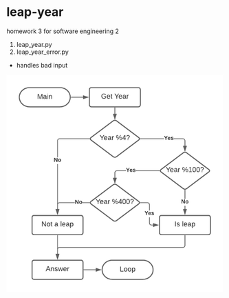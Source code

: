 # leap-year
homework 3 for software engineering 2
 1. leap_year.py
 2. leap_year_error.py
   * handles bad input

![Leap Year Diagram](leap_year_diagram.png)
